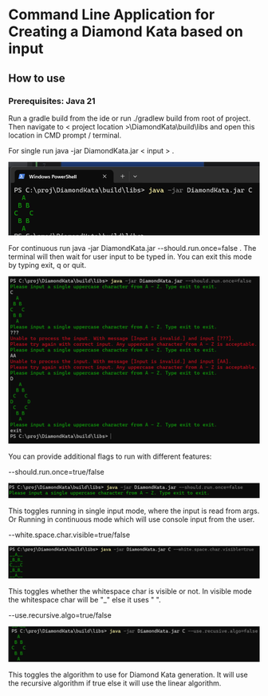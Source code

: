 # Command Line Application for Creating a Diamond Kata based on input
## How to use
### Prerequisites: Java 21
Run a gradle build from the ide or run ./gradlew build from root of project. Then navigate to < project location >\DiamondKata\build\libs and open this location in CMD prompt / terminal.

For single run java -jar DiamondKata.jar < input > .

![Alt text](images/SingleRun.png)

For continuous run java -jar DiamondKata.jar --should.run.once=false . The terminal will then wait for user input to be typed in. You can exit this mode by typing exit, q or quit.

![Alt text](images/ContinuousRun.png)

You can provide additional flags to run with different features: 

--should.run.once=true/false 

![Alt text](images/ContinuousRun2.png)

This toggles running in single input mode, where the input is read from args. Or Running in continuous mode which will use console input from the user.

--white.space.char.visible=true/false

![Alt text](images/WhitespaceCharVisibleTrue.png)

This toggles whether the whitespace char is visible or not. In visible mode the whitespace char will be "_" else it uses " ".

--use.recursive.algo=true/false

![Alt text](images/UseRecursiveAlgoFalse.png)

This toggles the algorithm to use for Diamond Kata generation. It will use the recursive algorithm if true else it will use the linear algorithm.